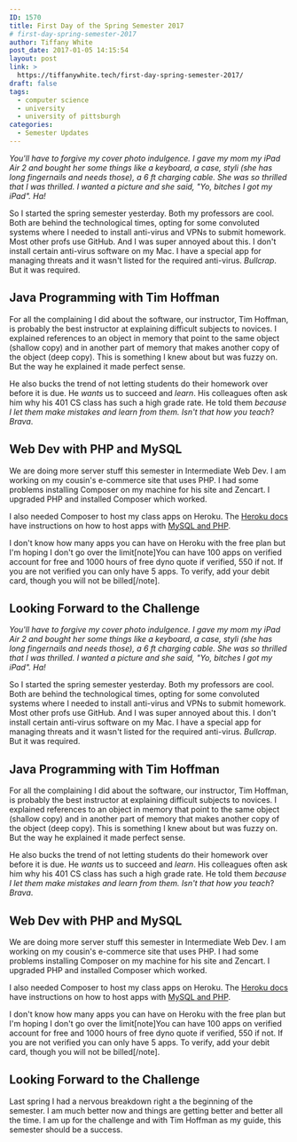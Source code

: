 ```yaml
---
ID: 1570
title: First Day of the Spring Semester 2017
# first-day-spring-semester-2017
author: Tiffany White
post_date: 2017-01-05 14:15:54
layout: post
link: >
  https://tiffanywhite.tech/first-day-spring-semester-2017/
draft: false
tags:
  - computer science
  - university
  - university of pittsburgh
categories:
  - Semester Updates
---
```



*You'll have to forgive my cover photo indulgence. I gave my mom my iPad Air 2 and bought her some things like a keyboard, a case, styli (she has long fingernails and needs those), a 6 ft charging cable. She was so thrilled that I was thrilled. I wanted a picture and she said, "Yo, bitches I got my iPad". Ha!*

So I started the spring semester yesterday. Both my professors are cool. Both are behind the technological times, opting for some convoluted systems where I needed to install anti-virus and VPNs to submit homework. Most other profs use GitHub. And I was super annoyed about this. I don't install certain anti-virus software on my Mac. I have a special app for managing threats and it wasn't listed for the required anti-virus. *Bullcrap*. But it was required.

## Java Programming with Tim Hoffman

For all the complaining I did about the software, our instructor, Tim Hoffman, is probably the best instructor at explaining difficult subjects to novices. I explained references to an object in memory that point to the same object (shallow copy) and in another part of memory that makes another copy of the object (deep copy). This is something I knew about but was fuzzy on. But the way he explained it made perfect sense.

He also bucks the trend of not letting students do their homework over before it is due. He *wants* us to succeed and *learn*. His colleagues often ask him why his 401 CS class has such a high grade rate. He told them *because I let them make mistakes and learn from them. Isn't that how you teach*? *Brava*.

## Web Dev with PHP and MySQL

We are doing more server stuff this semester in Intermediate Web Dev. I am working on my cousin's e-commerce site that uses PHP. I had some problems installing Composer on my machine for his site and Zencart. I upgraded PHP and installed Composer which worked.

I also needed Composer to host my class apps on Heroku. The [Heroku docs](https://devcenter.heroku.com/articles/getting-started-with-php#introduction) have instructions on how to host apps with [MySQL and PHP](https://devcenter.heroku.com/articles/cleardb).

I don't know how many apps you can have on Heroku with the free plan but I'm hoping I don't go over the limit[note]You can have 100 apps on verified account for free and 1000 hours of free dyno quote if verified, 550 if not. If you are not verified you can only have 5 apps. To verify, add your debit card, though you will not be billed[/note].

## Looking Forward to the Challenge




*You'll have to forgive my cover photo indulgence. I gave my mom my iPad Air 2 and bought her some things like a keyboard, a case, styli (she has long fingernails and needs those), a 6 ft charging cable. She was so thrilled that I was thrilled. I wanted a picture and she said, "Yo, bitches I got my iPad". Ha!*

So I started the spring semester yesterday. Both my professors are cool. Both are behind the technological times, opting for some convoluted systems where I needed to install anti-virus and VPNs to submit homework. Most other profs use GitHub. And I was super annoyed about this. I don't install certain anti-virus software on my Mac. I have a special app for managing threats and it wasn't listed for the required anti-virus. *Bullcrap*. But it was required.

## Java Programming with Tim Hoffman

For all the complaining I did about the software, our instructor, Tim Hoffman, is probably the best instructor at explaining difficult subjects to novices. I explained references to an object in memory that point to the same object (shallow copy) and in another part of memory that makes another copy of the object (deep copy). This is something I knew about but was fuzzy on. But the way he explained it made perfect sense.

He also bucks the trend of not letting students do their homework over before it is due. He *wants* us to succeed and *learn*. His colleagues often ask him why his 401 CS class has such a high grade rate. He told them *because I let them make mistakes and learn from them. Isn't that how you teach*? *Brava*.

## Web Dev with PHP and MySQL

We are doing more server stuff this semester in Intermediate Web Dev. I am working on my cousin's e-commerce site that uses PHP. I had some problems installing Composer on my machine for his site and Zencart. I upgraded PHP and installed Composer which worked.

I also needed Composer to host my class apps on Heroku. The [Heroku docs](https://devcenter.heroku.com/articles/getting-started-with-php#introduction) have instructions on how to host apps with [MySQL and PHP](https://devcenter.heroku.com/articles/cleardb).

I don't know how many apps you can have on Heroku with the free plan but I'm hoping I don't go over the limit[note]You can have 100 apps on verified account for free and 1000 hours of free dyno quote if verified, 550 if not. If you are not verified you can only have 5 apps. To verify, add your debit card, though you will not be billed[/note].

## Looking Forward to the Challenge





Last spring I had a nervous breakdown right a the beginning of the semester. I am much better now and things are getting better and better all the time. I am up for the challenge and with Tim Hoffman as my guide, this semester should be a success.